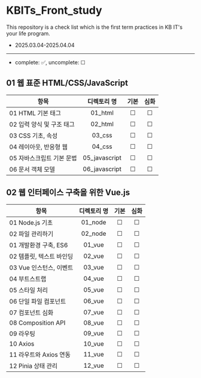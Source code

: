 # KBITs_Front_study
This repository is a check list which is the first term practices in KB IT's your life program.
- 2025.03.04-2025.04.04

---
- complete: ✅, uncomplete: ☐

## 01 웹 표준 HTML/CSS/JavaScript
| 항목 | 디렉토리 명 | 기본 | 심화 |
|------|:----:|:----:|:----:|
| 01 HTML 기본 태그 | 01_html | ☐ | ☐ |
| 02 입력 양식 및 구조 태그 | 02_html |  ☐ | ☐ |
| 03 CSS 기초, 속성 | 03_css |  ☐ | ☐ |
| 04 레이아웃, 반응형 웹 | 04_css |  ☐ | ☐ |
| 05 자바스크립트 기본 문법 | 05_javascript |  ☐ | ☐ |
| 06 문서 객체 모델 | 06_javascript |  ☐ | ☐ |


## 02 웹 인터페이스 구축을 위한 Vue.js
| 항목 | 디렉토리 명 | 기본 | 심화 |
|------|:----:|:----:|:----:|
| 01 Node.js 기초 | 01_node |  ☐ | ☐ |
| 02 파일 관리하기 | 02_node | ☐ | ☐ |
| 01 개발환경 구축, ES6 | 01_vue |  ☐ | ☐ |
| 02 템플릿, 텍스트 바인딩 | 02_vue |  ☐ | ☐ |
| 03 Vue 인스턴스, 이벤트 | 03_vue | ☐ | ☐ |
| 04 부트스트랩 | 04_vue | ☐ | ☐ |
| 05 스타일 처리 | 05_vue | ☐ | ☐ |
| 06 단일 파일 컴포넌트 | 06_vue | ☐ | ☐ |
| 07 컴포넌트 심화 | 07_vue | ☐ | ☐ |
| 08 Composition API | 08_vue | ☐ | ☐ |
| 09 라우팅 | 09_vue | ☐ | ☐ |
| 10 Axios | 10_vue | ☐ | ☐ |
| 11 라우트와 Axios 연동 | 11_vue | ☐ | ☐ |
| 12 Pinia 상태 관리 | 12_vue | ☐ | ☐ |
